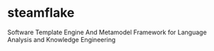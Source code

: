 steamflake
==========

Software Template Engine And Metamodel Framework for Language Analysis and Knowledge Engineering
